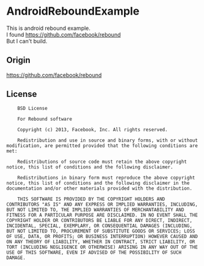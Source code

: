 # AndroidReboundExample
This is android rebound example.  
I found https://github.com/facebook/rebound  
But I can't build.  


## Origin
https://github.com/facebook/rebound


## License
        BSD License

        For Rebound software

        Copyright (c) 2013, Facebook, Inc. All rights reserved.

        Redistribution and use in source and binary forms, with or without modification, are permitted provided that the following conditions are met:

        Redistributions of source code must retain the above copyright notice, this list of conditions and the following disclaimer.

        Redistributions in binary form must reproduce the above copyright notice, this list of conditions and the following disclaimer in the documentation and/or other materials provided with the distribution.

        THIS SOFTWARE IS PROVIDED BY THE COPYRIGHT HOLDERS AND CONTRIBUTORS "AS IS" AND ANY EXPRESS OR IMPLIED WARRANTIES, INCLUDING, BUT NOT LIMITED TO, THE IMPLIED WARRANTIES OF MERCHANTABILITY AND FITNESS FOR A PARTICULAR PURPOSE ARE DISCLAIMED. IN NO EVENT SHALL THE COPYRIGHT HOLDER OR CONTRIBUTORS BE LIABLE FOR ANY DIRECT, INDIRECT, INCIDENTAL, SPECIAL, EXEMPLARY, OR CONSEQUENTIAL DAMAGES (INCLUDING, BUT NOT LIMITED TO, PROCUREMENT OF SUBSTITUTE GOODS OR SERVICES; LOSS OF USE, DATA, OR PROFITS; OR BUSINESS INTERRUPTION) HOWEVER CAUSED AND ON ANY THEORY OF LIABILITY, WHETHER IN CONTRACT, STRICT LIABILITY, OR TORT (INCLUDING NEGLIGENCE OR OTHERWISE) ARISING IN ANY WAY OUT OF THE USE OF THIS SOFTWARE, EVEN IF ADVISED OF THE POSSIBILITY OF SUCH DAMAGE.
